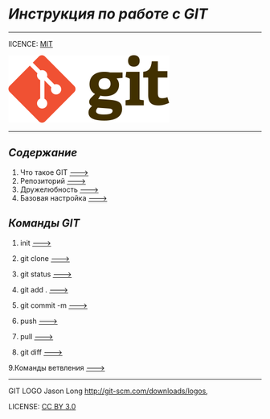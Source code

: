 # _Инструкция по работе с GIT_

___

lICENCE: [MIT](./licese.mid)

![GIT-LOGO](./images/320px-Git-logo.svg.png)

___

## _Содержание_

1. Что такое GIT [--->](./Pages/1.md)
2. Репозиторий [--->](./Pages/2.md)
3. Дружелюбность [--->](./Pages/3.md)
4. Базовая настройка [--->](./Pages/4.md)

## _Команды GIT_

1. init [--->](./Pages/init.md)

2. git clone [--->](./Pages/clone.md)

3. git status [--->](./Pages/status.md)

4. git add . [--->](./Pages/add.md)

5. git commit -m [--->](./Pages/commit.md)

6. push [--->](./Pages/push.md)

7. pull [--->](./Pages/pull.md)

8. git diff [--->](./Pages/diff.md)

9.Команды ветвления [--->](./Pages/branch.md)

___

GIT LOGO Jason Long <http://git-scm.com/downloads/logos>,

LICENSE: [CC BY 3.0](https://creativecommons.org/licenses/by/3.0/deed.ru)
